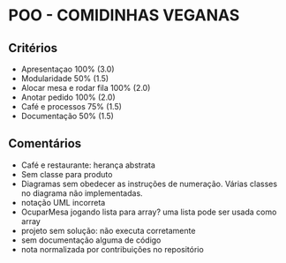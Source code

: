 # POO - COMIDINHAS VEGANAS

## Critérios
- Apresentaçao 	100%			(3.0)
- Modularidade 	50%				(1.5)
- Alocar mesa e rodar fila 100%	(2.0)
- Anotar pedido 100%			(2.0)
- Café e processos 	75%			(1.5)
- Documentação 	50%				(1.5)

## Comentários
- Café e restaurante: herança abstrata
- Sem classe para produto
- Diagramas sem obedecer as instruções de numeração. Várias classes no diagrama não implementadas.
- notação UML incorreta
- OcuparMesa jogando lista para array? uma lista pode ser usada como array
- projeto sem solução: não executa corretamente
- sem documentação alguma de código
- nota normalizada por contribuições no repositório